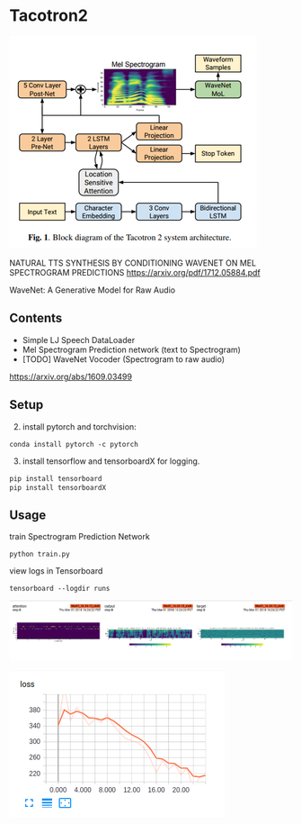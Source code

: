 # Tacotron2
![im](assets/tacotron2.png)

NATURAL TTS SYNTHESIS BY CONDITIONING WAVENET ON MEL SPECTROGRAM
PREDICTIONS
https://arxiv.org/pdf/1712.05884.pdf

WaveNet: A Generative Model for Raw Audio
## Contents
- Simple LJ Speech DataLoader
- Mel Spectrogram Prediction network (text to Spectrogram)
- [TODO] WaveNet Vocoder (Spectrogram to raw audio)

https://arxiv.org/abs/1609.03499

## Setup

2. install pytorch and torchvision:
```
conda install pytorch -c pytorch
```

3. install tensorflow and tensorboardX for logging.
```
pip install tensorboard
pip install tensorboardX
```

## Usage
train Spectrogram Prediction Network
```
python train.py
```

view logs in Tensorboard
```
tensorboard --logdir runs
```
![im](assets/tensorboard_images.png)

![im](assets/tensorboard_loss.png)




